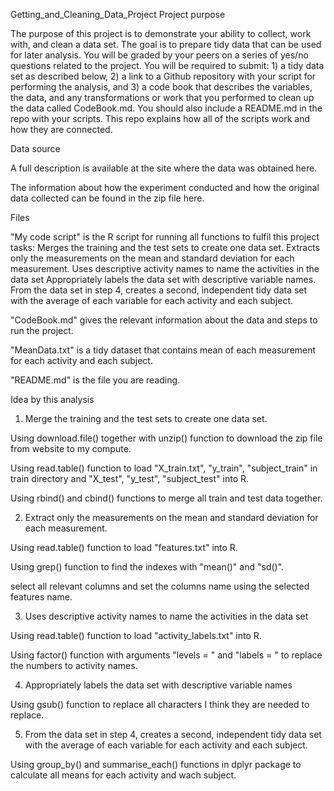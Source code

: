 Getting_and_Cleaning_Data_Project
Project purpose

The purpose of this project is to demonstrate your ability to collect, work with, and clean a data set. The goal is to prepare tidy data that can be used for later analysis. You will be graded by your peers on a series of yes/no questions related to the project. You will be required to submit: 1) a tidy data set as described below, 2) a link to a Github repository with your script for performing the analysis, and 3) a code book that describes the variables, the data, and any transformations or work that you performed to clean up the data called CodeBook.md. You should also include a README.md in the repo with your scripts. This repo explains how all of the scripts work and how they are connected.

Data source

A full description is available at the site where the data was obtained here.

The information about how the experiment conducted and how the original data collected can be found in the zip file here.

Files

"My code script" is the R script for running all functions to fulfil this project tasks:
Merges the training and the test sets to create one data set.
Extracts only the measurements on the mean and standard deviation for each measurement.
Uses descriptive activity names to name the activities in the data set
Appropriately labels the data set with descriptive variable names.
From the data set in step 4, creates a second, independent tidy data set with the average of each variable for each activity and each subject.

"CodeBook.md" gives the relevant information about the data and steps to run the project.

"MeanData.txt" is a tidy dataset that contains mean of each measurement for each activity and each subject.

"README.md" is the file you are reading.

Idea by this analysis

1. Merge the training and the test sets to create one data set.

Using download.file() together with unzip() function to download the zip file from website to my compute.

Using read.table() function to load "X_train.txt", "y_train", "subject_train" in train directory and "X_test", "y_test", "subject_test" into R.

Using rbind() and cbind() functions to merge all train and test data together.

2. Extract only the measurements on the mean and standard deviation for each measurement.

Using read.table() function to load "features.txt" into R.

Using grep() function to find the indexes with "mean()" and "sd()".

select all relevant columns and set the columns name using the selected features name.

3. Uses descriptive activity names to name the activities in the data set

Using read.table() function to load "activity_labels.txt" into R.

Using factor() function with arguments "levels = " and "labels = " to replace the numbers to activity names.

4. Appropriately labels the data set with descriptive variable names

Using gsub() function to replace all characters I think they are needed to replace.

5. From the data set in step 4, creates a second, independent tidy data set with the average of each variable for each activity and each subject.

Using group_by() and summarise_each() functions in dplyr package to calculate all means for each activity and wach subject.
